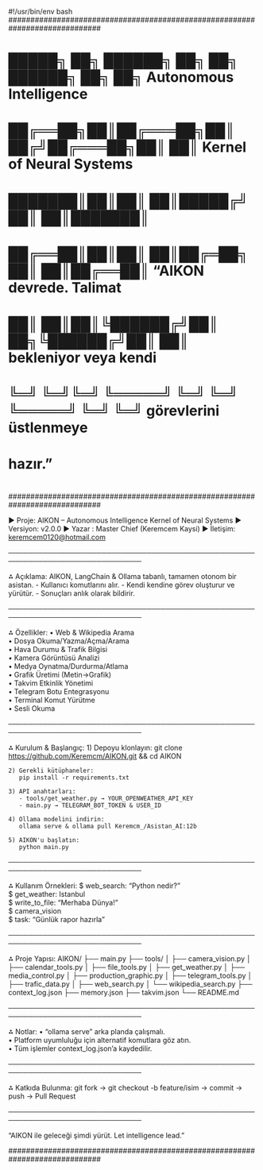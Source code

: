 #!/usr/bin/env bash
#############################################################################
#                                                                             #
#   █████╗ ██╗ ██████╗ ██╗  ██╗ ██████╗ ██╗  ██╗  Autonomous Intelligence      #
#  ██╔══██╗██║██╔═══██╗██║ ██╔╝██╔═══██╗██║  ██║  Kernel of Neural Systems    #
#  ███████║██║██║   ██║█████╔╝ ██║   ██║███████║                                  #
#  ██╔══██║██║██║   ██║██╔═██╗ ██║   ██║██╔══██║   “AIKON devrede. Talimat      #
#  ██║  ██║██║╚██████╔╝██║  ██╗╚██████╔╝██║  ██║    bekleniyor veya kendi        #
#  ╚═╝  ╚═╝╚═╝ ╚═════╝ ╚═╝  ╚═╝ ╚═════╝ ╚═╝  ╚═╝    görevlerini üstlenmeye      #
#                                  hazır.”                                   #
#                                                                             #
#############################################################################

▶ Proje: AIKON – Autonomous Intelligence Kernel of Neural Systems
▶ Versiyon: v2.0.0
▶ Yazar  : Master Chief (Keremcem Kaysi)
▶ İletişim: keremcem0120@hotmail.com

─────────────────────────────────────────────────────────────────────────────

 ⁂ Açıklama:
    AIKON, LangChain & Ollama tabanlı, tamamen otonom bir asistan. 
    - Kullanıcı komutlarını alır.
    - Kendi kendine görev oluşturur ve yürütür.
    - Sonuçları anlık olarak bildirir.

─────────────────────────────────────────────────────────────────────────────

 ⁂ Özellikler:
    • Web & Wikipedia Arama  
    • Dosya Okuma/Yazma/Açma/Arama  
    • Hava Durumu & Trafik Bilgisi  
    • Kamera Görüntüsü Analizi  
    • Medya Oynatma/Durdurma/Atlama  
    • Grafik Üretimi (Metin→Grafik)  
    • Takvim Etkinlik Yönetimi  
    • Telegram Botu Entegrasyonu  
    • Terminal Komut Yürütme  
    • Sesli Okuma

─────────────────────────────────────────────────────────────────────────────

 ⁂ Kurulum & Başlangıç:
    1) Depoyu klonlayın:
       git clone https://github.com/Keremcm/AIKON.git && cd AIKON

    2) Gerekli kütüphaneler:
       pip install -r requirements.txt

    3) API anahtarları:
       - tools/get_weather.py → YOUR_OPENWEATHER_API_KEY
       - main.py → TELEGRAM_BOT_TOKEN & USER_ID

    4) Ollama modelini indirin:
       ollama serve & ollama pull Keremcm_/Asistan_AI:12b

    5) AIKON'u başlatın:
       python main.py

─────────────────────────────────────────────────────────────────────────────

 ⁂ Kullanım Örnekleri:
    $ web_search: “Python nedir?”  
    $ get_weather: Istanbul  
    $ write_to_file: “Merhaba Dünya!”  
    $ camera_vision  
    $ task: “Günlük rapor hazırla”

─────────────────────────────────────────────────────────────────────────────

 ⁂ Proje Yapısı:
    AIKON/
    ├── main.py
    ├── tools/
    │   ├── camera_vision.py
    │   ├── calendar_tools.py
    │   ├── file_tools.py
    │   ├── get_weather.py
    │   ├── media_control.py
    │   ├── production_graphic.py
    │   ├── telegram_tools.py
    │   ├── trafic_data.py
    │   ├── web_search.py
    │   └── wikipedia_search.py
    ├── context_log.json
    ├── memory.json
    ├── takvim.json
    └── README.md

─────────────────────────────────────────────────────────────────────────────

 ⁂ Notlar:
    • “ollama serve” arka planda çalışmalı.  
    • Platform uyumluluğu için alternatif komutlara göz atın.  
    • Tüm işlemler context_log.json’a kaydedilir.

─────────────────────────────────────────────────────────────────────────────

 ⁂ Katkıda Bulunma:
    git fork → git checkout -b feature/isim → commit → push → Pull Request

─────────────────────────────────────────────────────────────────────────────

 “AIKON ile geleceği şimdi yürüt. Let intelligence lead.”  

#############################################################################
